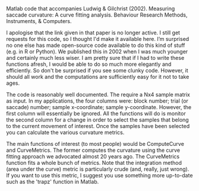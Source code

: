 Matlab code that accompanies Ludwig &amp; Gilchrist (2002). Measuring saccade curvature: A curve fitting analysis. Behaviour Research Methods, Instruments, &amp; Computers.

I apologise that the link given in that paper is no longer active. I still get requests for this code, so I thought I'd make it available here. I’m surprised no one else has made open-source code available to do this kind of stuff (e.g. in R or Python). We published this in 2002 when I was much younger and certainly much less wiser. I am pretty sure that if I had to write these functions afresh, I would be able to do so much more elegantly and efficiently. So don't be surprised if you see some clunky code. However, it should all work and the computations are sufficiently easy for it not to take ages.

The code is reasonably well documented. The require a Nx4 sample matrix as input. In my applications, the four columns were: block number; trial (or saccade) number; sample x-coordinate; sample y-coordinate. However, the first column will essentially be ignored. All the functions will do is monitor the second column for a change in order to select the samples that belong to the current movement of interest. Once the samples have been selected you can calculate the various curvature metrics.

The main functions of interest (to most people) would be ComputeCurve and CurveMetrics. The former computes the curvature using the curve fitting approach we advocated almost 20 years ago. The CurveMetrics function fits a whole bunch of metrics. Note that the integration method (area under the curve) metric is particularly crude (and, really, just wrong). If you want to use this metric, I suggest you use something more up-to-date such as the 'trapz' function in Matlab.
